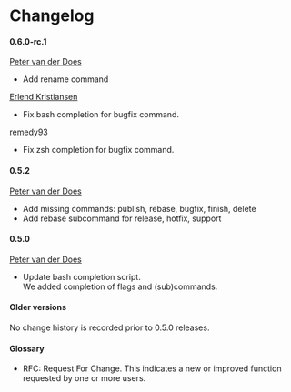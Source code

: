[petervanderdoes]: https://github.com/petervanderdoes "Peter van der Does on github"
[erlendk]: https://github.com/erlendk "Erlend Kristiansen on github"
[remedy93]: https://github.com/remedy93 "remedy93 on githib"

# Changelog

#### 0.6.0-rc.1
[Peter van der Does][petervanderdoes]
* Add rename command

[Erlend Kristiansen][erlendk]
* Fix bash completion for bugfix command.

[remedy93]
* Fix zsh completion for bugfix command.

#### 0.5.2
[Peter van der Does][petervanderdoes]
* Add missing commands: publish, rebase, bugfix, finish, delete
* Add rebase subcommand for release, hotfix, support

#### 0.5.0
[Peter van der Does][petervanderdoes]
* Update bash completion script.  
    We added completion of flags and (sub)commands.

#### Older versions
No change history is recorded prior to 0.5.0 releases.

#### Glossary
* RFC: Request For Change. This indicates a new or improved function requested
by one or more users.
